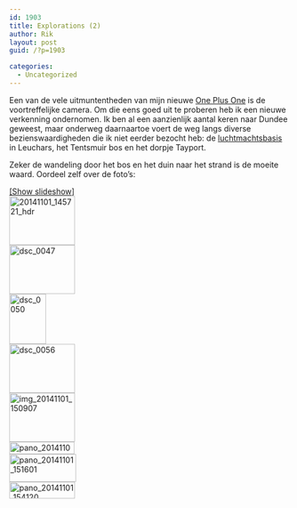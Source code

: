 ```yaml
---
id: 1903
title: Explorations (2)
author: Rik
layout: post
guid: /?p=1903

categories:
  - Uncategorized
---
```

Een van de vele uitmuntentheden van mijn nieuwe [One Plus One][1] is de voortreffelijke camera. Om die eens goed uit te proberen heb ik een nieuwe verkenning ondernomen. Ik ben al een aanzienlijk aantal keren naar Dundee geweest, maar onderweg daarnaartoe voert de weg langs diverse bezienswaardigheden die ik niet eerder bezocht heb: de [luchtmachtsbasis][2] in Leuchars, het Tentsmuir bos en het dorpje Tayport.

Zeker de wandeling door het bos en het duin naar het strand is de moeite waard. Oordeel zelf over de foto&#8217;s:

<div
	class="ngg-galleryoverview ngg-ajax-pagination-none"
	id="ngg-gallery-af5f32580635a79f6ec194d5927fe708-1">
  <div class="slideshowlink">
    <a href='http://csbnw.no-ip.org:38/index.php/nggallery/slideshow?p=1903'>[Show slideshow]</a>
  </div>
  
  <!-- Thumbnails -->
  
  <div id="ngg-image-0" class="ngg-gallery-thumbnail-box" >
    <div class="ngg-gallery-thumbnail">
      <a href="http://csbnw.no-ip.org:38/wp-content/gallery/tentmuir/20141101_145721_HDR.jpg"
               title=""
               data-src="http://csbnw.no-ip.org:38/wp-content/gallery/tentmuir/20141101_145721_HDR.jpg"
               data-thumbnail="http://csbnw.no-ip.org:38/wp-content/gallery/tentmuir/thumbs/thumbs_20141101_145721_HDR.jpg"
               data-image-id="859"
               data-title="20141101_145721_hdr"
               data-description=""
               class="ngg-fancybox" rel="af5f32580635a79f6ec194d5927fe708"> <img
                    title="20141101_145721_hdr"
                    alt="20141101_145721_hdr"
                    src="http://csbnw.no-ip.org:38/wp-content/gallery/tentmuir/thumbs/thumbs_20141101_145721_HDR.jpg"
                    width="118"
                    height="88"
                    style="max-width:none;"
 /> </a>
    </div>
  </div>
  
  <div id="ngg-image-1" class="ngg-gallery-thumbnail-box" >
    <div class="ngg-gallery-thumbnail">
      <a href="http://csbnw.no-ip.org:38/wp-content/gallery/tentmuir/DSC_0047.JPG"
               title=""
               data-src="http://csbnw.no-ip.org:38/wp-content/gallery/tentmuir/DSC_0047.JPG"
               data-thumbnail="http://csbnw.no-ip.org:38/wp-content/gallery/tentmuir/thumbs/thumbs_DSC_0047.JPG"
               data-image-id="860"
               data-title="dsc_0047"
               data-description=""
               class="ngg-fancybox" rel="af5f32580635a79f6ec194d5927fe708"> <img
                    title="dsc_0047"
                    alt="dsc_0047"
                    src="http://csbnw.no-ip.org:38/wp-content/gallery/tentmuir/thumbs/thumbs_DSC_0047.JPG"
                    width="118"
                    height="88"
                    style="max-width:none;"
 /> </a>
    </div>
  </div>
  
  <div id="ngg-image-2" class="ngg-gallery-thumbnail-box" >
    <div class="ngg-gallery-thumbnail">
      <a href="http://csbnw.no-ip.org:38/wp-content/gallery/tentmuir/DSC_0050.JPG"
               title=""
               data-src="http://csbnw.no-ip.org:38/wp-content/gallery/tentmuir/DSC_0050.JPG"
               data-thumbnail="http://csbnw.no-ip.org:38/wp-content/gallery/tentmuir/thumbs/thumbs_DSC_0050.JPG"
               data-image-id="861"
               data-title="dsc_0050"
               data-description=""
               class="ngg-fancybox" rel="af5f32580635a79f6ec194d5927fe708"> <img
                    title="dsc_0050"
                    alt="dsc_0050"
                    src="http://csbnw.no-ip.org:38/wp-content/gallery/tentmuir/thumbs/thumbs_DSC_0050.JPG"
                    width="66"
                    height="90"
                    style="max-width:none;"
 /> </a>
    </div>
  </div>
  
  <div id="ngg-image-3" class="ngg-gallery-thumbnail-box" >
    <div class="ngg-gallery-thumbnail">
      <a href="http://csbnw.no-ip.org:38/wp-content/gallery/tentmuir/DSC_0056.JPG"
               title=""
               data-src="http://csbnw.no-ip.org:38/wp-content/gallery/tentmuir/DSC_0056.JPG"
               data-thumbnail="http://csbnw.no-ip.org:38/wp-content/gallery/tentmuir/thumbs/thumbs_DSC_0056.JPG"
               data-image-id="862"
               data-title="dsc_0056"
               data-description=""
               class="ngg-fancybox" rel="af5f32580635a79f6ec194d5927fe708"> <img
                    title="dsc_0056"
                    alt="dsc_0056"
                    src="http://csbnw.no-ip.org:38/wp-content/gallery/tentmuir/thumbs/thumbs_DSC_0056.JPG"
                    width="118"
                    height="88"
                    style="max-width:none;"
 /> </a>
    </div>
  </div>
  
  <div id="ngg-image-4" class="ngg-gallery-thumbnail-box" >
    <div class="ngg-gallery-thumbnail">
      <a href="http://csbnw.no-ip.org:38/wp-content/gallery/tentmuir/IMG_20141101_150907.jpg"
               title=""
               data-src="http://csbnw.no-ip.org:38/wp-content/gallery/tentmuir/IMG_20141101_150907.jpg"
               data-thumbnail="http://csbnw.no-ip.org:38/wp-content/gallery/tentmuir/thumbs/thumbs_IMG_20141101_150907.jpg"
               data-image-id="863"
               data-title="img_20141101_150907"
               data-description=""
               class="ngg-fancybox" rel="af5f32580635a79f6ec194d5927fe708"> <img
                    title="img_20141101_150907"
                    alt="img_20141101_150907"
                    src="http://csbnw.no-ip.org:38/wp-content/gallery/tentmuir/thumbs/thumbs_IMG_20141101_150907.jpg"
                    width="118"
                    height="88"
                    style="max-width:none;"
 /> </a>
    </div>
  </div>
  
  <div id="ngg-image-5" class="ngg-gallery-thumbnail-box" >
    <div class="ngg-gallery-thumbnail">
      <a href="http://csbnw.no-ip.org:38/wp-content/gallery/tentmuir/PANO_20141101_150113.jpg"
               title=""
               data-src="http://csbnw.no-ip.org:38/wp-content/gallery/tentmuir/PANO_20141101_150113.jpg"
               data-thumbnail="http://csbnw.no-ip.org:38/wp-content/gallery/tentmuir/thumbs/thumbs_PANO_20141101_150113.jpg"
               data-image-id="864"
               data-title="pano_20141101_150113"
               data-description=""
               class="ngg-fancybox" rel="af5f32580635a79f6ec194d5927fe708"> <img
                    title="pano_20141101_150113"
                    alt="pano_20141101_150113"
                    src="http://csbnw.no-ip.org:38/wp-content/gallery/tentmuir/thumbs/thumbs_PANO_20141101_150113.jpg"
                    width="117"
                    height="22"
                    style="max-width:none;"
 /> </a>
    </div>
  </div>
  
  <div id="ngg-image-6" class="ngg-gallery-thumbnail-box" >
    <div class="ngg-gallery-thumbnail">
      <a href="http://csbnw.no-ip.org:38/wp-content/gallery/tentmuir/PANO_20141101_151601.jpg"
               title=""
               data-src="http://csbnw.no-ip.org:38/wp-content/gallery/tentmuir/PANO_20141101_151601.jpg"
               data-thumbnail="http://csbnw.no-ip.org:38/wp-content/gallery/tentmuir/thumbs/thumbs_PANO_20141101_151601.jpg"
               data-image-id="865"
               data-title="pano_20141101_151601"
               data-description=""
               class="ngg-fancybox" rel="af5f32580635a79f6ec194d5927fe708"> <img
                    title="pano_20141101_151601"
                    alt="pano_20141101_151601"
                    src="http://csbnw.no-ip.org:38/wp-content/gallery/tentmuir/thumbs/thumbs_PANO_20141101_151601.jpg"
                    width="120"
                    height="50"
                    style="max-width:none;"
 /> </a>
    </div>
  </div>
  
  <div id="ngg-image-7" class="ngg-gallery-thumbnail-box" >
    <div class="ngg-gallery-thumbnail">
      <a href="http://csbnw.no-ip.org:38/wp-content/gallery/tentmuir/PANO_20141101_154120.jpg"
               title=""
               data-src="http://csbnw.no-ip.org:38/wp-content/gallery/tentmuir/PANO_20141101_154120.jpg"
               data-thumbnail="http://csbnw.no-ip.org:38/wp-content/gallery/tentmuir/thumbs/thumbs_PANO_20141101_154120.jpg"
               data-image-id="866"
               data-title="pano_20141101_154120"
               data-description=""
               class="ngg-fancybox" rel="af5f32580635a79f6ec194d5927fe708"> <img
                    title="pano_20141101_154120"
                    alt="pano_20141101_154120"
                    src="http://csbnw.no-ip.org:38/wp-content/gallery/tentmuir/thumbs/thumbs_PANO_20141101_154120.jpg"
                    width="118"
                    height="30"
                    style="max-width:none;"
 /> </a>
    </div>
  </div>
  
  <!-- Pagination -->
  
  <div class='ngg-clear'>
  </div>
</div>

 [1]: http://oneplus.net/
 [2]: http://www.raf.mod.uk/rafleuchars/